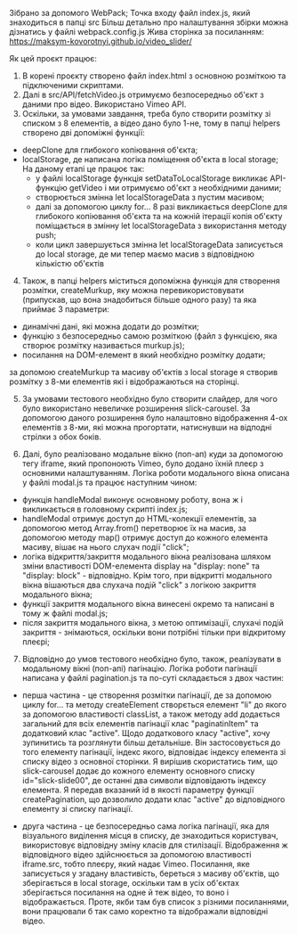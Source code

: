 Зібрано за допомого WebPack;
Точка входу файл index.js, який знаходиться в папці src
Більш детально про налаштування збірки можна дізнатись у файлі webpack.config.js
Жива сторінка за посиланням: https://maksym-kovorotnyi.github.io/video_slider/

Як цей проєкт працює:

1. В корені проєкту створено файл index.html з основною розміткою та підключеними скриптами.
2. Далі в src/API/fetchVideo.js отримуємо безпосередньо об'єкт з даними про відео. Використано Vimeo API.
3. Оскільки, за умовами завдання, треба було створити розмітку зі списком з 8 елементів, а відео дано було 1-не, тому в папці helpers створено дві допоміжні функції:

- deepClone для глибокого копіювання об'єкта;
- localStorage, де написана логіка поміщення об'єкта в local storage;
  На даному етапі це працює так:
  - у файлі localStorage функція setDataToLocalStorage викликає API-функцію getVideo і ми отримуємо об'єкт з необхідними даними;
  - створюється змінна let localStorageData з пустим масивом;
  - далі за допомогою циклу for... 8 разі викликається deepClone для глибокого копіювання об'єкта та на кожній ітерації копія об'єкту
    поміщається в змінну let localStorageData з використання методу push;
  - коли цикл завершується змінна let localStorageData записується до local storage, де ми тепер маємо масив з відповідною кількістю об'єктів

4. Також, в папці helpers міститься допоміжна функція для створення розмітки, createMurkup, яку можна перевикористовувати (припускав, що вона знадобиться більше одного разу) та яка приймає 3 параметри:

- динамічні дані, які можна додати до розмітки;
- функцію з безпосередньо самою розміткою (файл з функцією, яка створює розмітку називається murkup.js);
- посилання на DOM-елемент в який необхідно розмітку додати;

за допомою createMurkup та масиву об'єктів з local storage я створив розмітку з 8-ми елементів які і відображаються на сторінці.

5. За умовами тестового необхідно було створити слайдер, для чого було використано невеличке розширення slick-carousel. За допомогою даного розширення було налаштовно відображення 4-ох елементів з 8-ми, які можна прогортати, натиснувши на відподні стрілки з обох боків.

6. Далі, було реалізовано модальне вікно (поп-ап) куди за допомогою тегу iframe, який пропоноють Vimeo, було додано їхній плеєр з основними налаштуванням. Логіка роботи модального вікна описана у файлі modal.js та працює наступним чином:

- функція handleModal виконує основному роботу, вона ж і викликається в головному скрипті index.js;
- handleModal отримує доступ до HTML-колекції елементів, за допомогою метод Array.from() перетворює їх на масив, за допомогою методу map() отримує доступ до кожного елемента масиву, вішає на нього слухач події "click";
- логіка відкриття/закриття модального вікна реалізована шляхом зміни властивості DOM-елемента display на "display: none" та "display: block" - відповідно. Крім того, при відкритті модального вікна вішаються два слухача подій "click" з логікою закриття модального вікна;
- функції закриття модального вікна винесені окремо та написані в тому ж файлі modal.js;
- після закриття модального вікна, з метою оптимізації, слухачі подій закриття - знімаються, оскільки вони потрібні тільки при відкритому плеєрі;

7. Відповідно до умов тестового необхідно було, також, реалізувати в модальному вікні (поп-апі) пагінацію. Логіка роботи пагінації написана у файлі pagination.js та по-суті складається з двох частин:

- перша частина - це створення розмітки пагінації, де за допомою циклу for... та методу createElement створється елемент "li" до якого за допомогою властивості classList, а також методу add додається загальний для всіх елементів пагінації клас "paginatinItem" та додатковий клас "active".
  Щодо додаткового класу "active", хочу зупинитись та розглянути більш детальніше. Він застосовується до того елементу пагінації, індекс якого, відповідає індексу елемента зі списку відео з основної сторінки. Я вирішив скористатись тим, що slick-carousel додає до кожного елементу основного списку id="slick-slide00", де останні два символи відповідають індексу елемента. Я передав вказаний id в якості параметру функції createPagination, що дозволило додати клас "active" до відповідного елементу зі списку пагінації.

- друга частина - це безпосередньо сама логіка пагінації, яка для візуального виділення місця в списку, де знаходиться користувач, використовує відповідну зміну класів для стилізації.
  Відображення ж відповідного відео здійснюється за допомогою властивості iframe.src, тобто плеєру, який надає Vimeo.
  Посилання, яке записується у згадану властивість, береться з масиву об'єктів, що зберігається в local storage, оскільки там в усіх об'єктах зберігається посилання на одне й теж відео, то воно і відображається. Проте, якби там був список з різними посиланнями, вони працювали б так само коректно та відображали відповідні відео.
